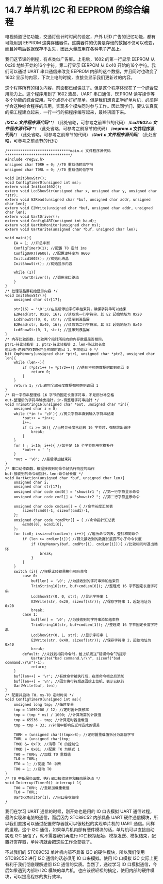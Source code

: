 # 14.7 单片机 I2C 和 EEPROM 的综合编程

电视频道记忆功能，交通灯倒计时时间的设定，户外 LED 广告的记忆功能，都有可能用到 EEPROM 这类存储器件。这类器件的优势是存储的数据不仅可以改变，而且掉电后数据保存不丢失，因此大量应用在各种电子产品上。

我们这节课的例程，有点类似广告屏。上电后，1602 的第一行显示 EEPROM 从 0x20 地址开始的16个字符，第二行显示 EERPOM 从 0x40 开始的16个字符。我们可以通过 UART 串口通信来改变 EEPROM 内部的这个数据，并且同时也改变了 1602 显示的内容，下次上电的时候，直接会显示我们更新过的内容。

这个程序所有的相关内容，前面都已经讲过了。但是这个程序体现在了一个综合应用能力上。这个程序用到了 1602 液晶、UART 串口通信、EEPROM 读写操作等多个功能的综合应用。写个点亮小灯好简单，但是我们想真正学好单片机，必须得学会这种综合程序的应用，实现多个模块同时参与工作。因此同学们，要认认真真的把工程建立起来，一行一行的把程序编写起来，最终巩固下来。

/*****************************I2C.c 文件程序源代码*******************************/
（此处省略，可参考之前章节的代码）
/***************************Lcd1602.c 文件程序源代码*****************************/
（此处省略，可参考之前章节的代码）
/****************************eeprom.c 文件程序源代码*****************************/
（此处省略，可参考之前章节的代码）
/*****************************Uart.c 文件程序源代码*****************************/
（此处省略，可参考之前章节的代码） 

```
/*****************************main.c 文件程序源代码******************************/
#include <reg52.h>
unsigned char T0RH = 0; //T0 重载值的高字节
unsigned char T0RL = 0; //T0 重载值的低字节

void InitShowStr();
void ConfigTimer0(unsigned int ms);
extern void InitLcd1602();
extern void LcdShowStr(unsigned char x, unsigned char y, unsigned char *str);
extern void E2Read(unsigned char *buf, unsigned char addr, unsigned char len);
extern void E2Write(unsigned char *buf, unsigned char addr, unsigned char len);
extern void UartDriver();
extern void ConfigUART(unsigned int baud);
extern void UartRxMonitor(unsigned char ms);
extern void UartWrite(unsigned char *buf, unsigned char len);

void main(){
    EA = 1; //开总中断
    ConfigTimer0(1); //配置 T0 定时 1ms
    ConfigUART(9600); //配置波特率为 9600
    InitLcd1602(); //初始化液晶
    InitShowStr(); //初始显示内容
   
    while (1){
        UartDriver(); //调用串口驱动
    }
}
/* 处理液晶屏初始显示内容 */
void InitShowStr(){
    unsigned char str[17];
   
    str[16] = '\0';//在最后添加字符串结束符，确保字符串可以结束
    E2Read(str, 0x20, 16); //读取第一行字符串，其 E2 起始地址为 0x20
    LcdShowStr(0, 0, str); //显示到液晶屏
    E2Read(str, 0x40, 16); //读取第二行字符串，其 E2 起始地址为 0x40
    LcdShowStr(0, 1, str); //显示到液晶屏
}
/* 内存比较函数，比较两个指针所指向的内存数据是否相同，
ptr1-待比较指针 1，ptr2-待比较指针 2，len-待比较长度
返回值-两段内存数据完全相同时返回 1，不同返回 0 */
bit CmpMemory(unsigned char *ptr1, unsigned char *ptr2, unsigned char len){
    while (len--){
        if (*ptr1++ != *ptr2++){ //遇到不相等数据时即刻返回 0
            return 0;
        }
    }
    return 1; //比较完全部长度数据都相等则返回 1
}
/* 将一字符串整理成 16 字节的固定长度字符串，不足部分补空格
out-整理后的字符串输出指针，in-待整理字符串指针 */
void TrimString16(unsigned char *out, unsigned char *in){
    unsigned char i = 0;
    while (*in != '\0'){ //拷贝字符串直到输入字符串结束
        *out++ = *in++;
        i++;
        if (i >= 16){ //当拷贝长度已达到 16 字节时，强制跳出循环
            break;
        }
    }
    for ( ; i<16; i++){ //如不足 16 个字节则用空格补齐
        *out++ = ' ';
    }
    *out = '\0'; //最后添加结束符
}
/* 串口动作函数，根据接收到的命令帧执行响应的动作
buf-接收到的命令帧指针，len-命令帧长度 */
void UartAction(unsigned char *buf, unsigned char len){
    unsigned char i;
    unsigned char str[17];
    unsigned char code cmd0[] = "showstr1 "; //第一行字符显示命令
    unsigned char code cmd1[] = "showstr2 "; //第二行字符显示命令
   
    unsigned char code cmdLen[] = { //命令长度汇总表
        sizeof(cmd0)-1, sizeof(cmd1)-1,
    };
    unsigned char code *cmdPtr[] = { //命令指针汇总表
        &cmd0[0], &cmd1[0],
    };
    for (i=0; i<sizeof(cmdLen); i++){ //遍历命令列表，查找相同命令
        if (len >= cmdLen[i]){ //首先接收到的数据长度要不小于命令长度
            if (CmpMemory(buf, cmdPtr[i], cmdLen[i])){ //比较相同时退出循环
                break;
            }
        }
    }
    switch (i){ //根据比较结果执行相应命令
        case 0:
            buf[len] = '\0'; //为接收到的字符串添加结束符
            TrimString16(str, buf+cmdLen[0]); //整理成 16 字节固定长度字符串
            LcdShowStr(0, 0, str); //显示字符串 1
            E2Write(str, 0x20, sizeof(str)); //保存字符串 1，起始地址为 0x20
            break;
        case 1:
            buf[len] = '\0'; //为接收到的字符串添加结束符
            TrimString16(str, buf+cmdLen[1]); //整理成 16 字节固定长度字符串
            LcdShowStr(0, 1, str); //显示字符串 1
            E2Write(str, 0x40, sizeof(str)); //保存字符串 2，起始地址为 0x40
            break;
        default: //未找到相符命令时，给上机发送“错误命令”的提示
            UartWrite("bad command.\r\n", sizeof("bad command.\r\n")-1);
            return;
    }
    buf[len++] = '\r'; //有效命令被执行后，在原命令帧之后添加
    buf[len++] = '\n'; //回车换行符后返回给上位机，表示已执行
    UartWrite(buf, len);
}
/* 配置并启动 T0，ms-T0 定时时间 */
void ConfigTimer0(unsigned int ms){
    unsigned long tmp; //临时变量
    tmp = 11059200 / 12; //定时器计数频率
    tmp = (tmp * ms) / 1000; //计算所需的计数值
    tmp = 65536 - tmp; //计算定时器重载值
    tmp = tmp + 33; //补偿中断响应延时造成的误差
   
    T0RH = (unsigned char)(tmp>>8); //定时器重载值拆分为高低字节
    T0RL = (unsigned char)tmp;
    TMOD &= 0xF0; //清零 T0 的控制位
    TMOD |= 0x01; //配置 T0 为模式 1
    TH0 = T0RH; //加载 T0 重载值
    TL0 = T0RL;
    ET0 = 1; //使能 T0 中断
    TR0 = 1; //启动 T0
}
/* T0 中断服务函数，执行串口接收监控和蜂鸣器驱动 */
void InterruptTimer0() interrupt 1{
    TH0 = T0RH; //重新加载重载值
    TL0 = T0RL;
    UartRxMonitor(1); //串口接收监控
}
```

我们在学习 UART 通信的时候，刚开始也是用的 IO 口去模拟 UART 通信过程，最终实现和电脑的通信，而后因为 STC89C52 内部具备 UART 硬件通信模块，所以我们直接可以通过配置寄存器就可以很轻松的实现单片机的 UART 通信。同样的道理，这个 I2C 通信，如果单片机内部有硬件模块的话，单片机可以直接自动实现 I2C 通信了，就不需要我们再进行 IO口模拟起始、模拟发送、模拟结束，配置好寄存器，单片机就会把这些工作全部做了。

不过我们的 STC89C52 单片机内部不具备 I2C 的硬件模块，所以我们使用 STC89C52 进行 I2C 通信的话必须用 IO 口来模拟。使用 IO 口模拟 I2C 实际上更有利于我们彻底理解透彻 I2C 通信的实质。当然了，通过学习 IO 口模拟通信，今后如果遇到内部带 I2C 模块的单片机，也应该很轻松的搞定，使用内部的硬件模块，可以提高程序的执行效率。 